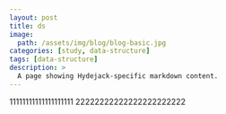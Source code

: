 ```yaml
---
layout: post
title: ds
image: 
  path: /assets/img/blog/blog-basic.jpg
categories: [study, data-structure]
tags: [data-structure]
description: >
  A page showing Hydejack-specific markdown content.  
---
```

11111111111111111111
22222222222222222222222